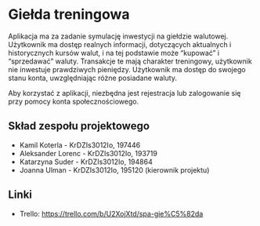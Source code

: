 # Giełda treningowa

Aplikacja ma za zadanie symulację inwestycji na giełdzie walutowej.
Użytkownik ma dostęp realnych informacji, dotyczących aktualnych i historycznych kursów walut, i na tej podstawie może “kupować” i “sprzedawać” waluty.
Transakcje te mają charakter treningowy, użytkownik nie inwestuje prawdziwych pieniędzy.
Użytkownik ma dostęp do swojego stanu konta, uwzględniając różne posiadane waluty.

Aby korzystać z aplikacji, niezbędna jest rejestracja lub zalogowanie się przy pomocy konta społecznościowego.

## Skład zespołu projektowego

- Kamil Koterla - KrDZIs3012Io, 197446
- Aleksander Lorenc - KrDZIs3012Io, 193719
- Katarzyna Suder - KrDZIs3012Io, 194864
- Joanna Ulman - KrDZIs3012Io, 195120 (kierownik projektu)

## Linki

- Trello: https://trello.com/b/U2XojXtd/spa-gie%C5%82da
